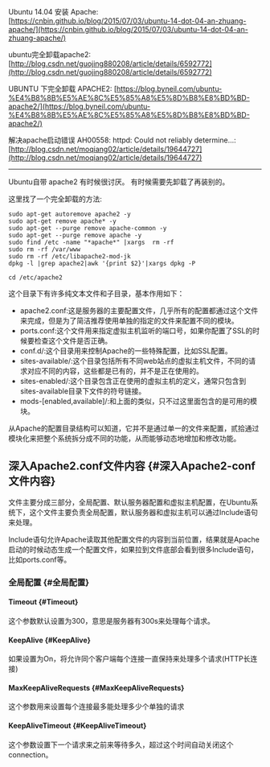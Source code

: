 Ubuntu 14.04 安装 Apache: [https://cnbin.github.io/blog/2015/07/03/ubuntu-14-dot-04-an-zhuang-apache/](https://cnbin.github.io/blog/2015/07/03/ubuntu-14-dot-04-an-zhuang-apache/)

ubuntu完全卸载apache2:[http://blog.csdn.net/guojing880208/article/details/6592772](http://blog.csdn.net/guojing880208/article/details/6592772)

UBUNTU 下完全卸载 APACHE2: [https://blog.byneil.com/ubuntu-%E4%B8%8B%E5%AE%8C%E5%85%A8%E5%8D%B8%E8%BD%BD-apache2/](https://blog.byneil.com/ubuntu-%E4%B8%8B%E5%AE%8C%E5%85%A8%E5%8D%B8%E8%BD%BD-apache2/)

解决apache启动错误 AH00558: httpd: Could not reliably determine...: [http://blog.csdn.net/moqiang02/article/details/19644727](http://blog.csdn.net/moqiang02/article/details/19644727)

---

Ubuntu自带 apache2 有时候很讨厌。 有时候需要先卸载了再装别的。

这里找了一个完全卸载的方法:

```
sudo apt-get autoremove apache2 -y
sudo apt-get remove apache* -y
sudo apt-get --purge remove apache-common -y
sudo apt-get --purge remove apache -y
sudo find /etc -name "*apache*" |xargs  rm -rf 
sudo rm -rf /var/www
sudo rm -rf /etc/libapache2-mod-jk
dpkg -l |grep apache2|awk '{print $2}'|xargs dpkg -P
```

```
cd /etc/apache2
```

这个目录下有许多纯文本文件和子目录，基本作用如下：

* apache2.conf:这是服务器的主要配置文件，几乎所有的配置都通过这个文件来完成，但是为了简洁推荐使用单独的指定的文件来配置不同的模块。
* ports.conf:这个文件用来指定虚拟主机监听的端口号，如果你配置了SSL的时候要检查这个文件是否正确。
* conf.d/:这个目录用来控制Apache的一些特殊配置，比如SSL配置。
* sites-available/:这个目录包括所有不同web站点的虚拟主机文件，不同的请求对应不同的内容，这些都是已有的，并不是正在使用的。
* sites-enabled/:这个目录包含正在使用的虚拟主机的定义，通常只包含到sites-available目录下文件的符号链接。
* mods-\[enabled,available\]/:和上面的类似，只不过这里面包含的是可用的模块。

从Apache的配置目录结构可以知道，它并不是通过单一的文件来配置，贰拾通过模块化来把整个系统拆分成不同的功能，从而能够动态地增加和修改功能。

## 深入Apache2.conf文件内容 {#深入Apache2-conf文件内容}

文件主要分成三部分，全局配置、默认服务器配置和虚拟主机配置，在Ubuntu系统下，这个文件主要负责全局配置，默认服务器和虚拟主机可以通过Include语句来处理。

Include语句允许Apache读取其他配置文件的内容到当前位置，结果就是Apache启动的时候动态生成一个配置文件，如果拉到文件底部会看到很多Include语句，比如ports.conf等。

### 全局配置 {#全局配置}

#### Timeout {#Timeout}

这个参数默认设置为300，意思是服务器有300s来处理每个请求。

#### KeepAlive {#KeepAlive}

如果设置为On，将允许同个客户端每个连接一直保持来处理多个请求\(HTTP长连接\)

#### MaxKeepAliveRequests {#MaxKeepAliveRequests}

这个参数用来设置每个连接最多能处理多少个单独的请求

#### KeepAliveTimeout {#KeepAliveTimeout}

这个参数设置下一个请求来之前来等待多久，超过这个时间自动关闭这个connection。

